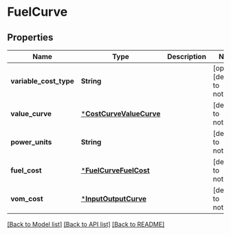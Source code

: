 # FuelCurve

## Properties

Name | Type | Description | Notes
------------ | ------------- | ------------- | -------------
**variable_cost_type** | **String** |  | [optional] [default to nothing]
**value_curve** | [***CostCurveValueCurve**](CostCurveValueCurve.md) |  | [default to nothing]
**power_units** | **String** |  | [default to nothing]
**fuel_cost** | [***FuelCurveFuelCost**](FuelCurveFuelCost.md) |  | [default to nothing]
**vom_cost** | [***InputOutputCurve**](InputOutputCurve.md) |  | [default to nothing]

[[Back to Model list]](../README.md#models) [[Back to API list]](../README.md#api-endpoints) [[Back to README]](../README.md)

